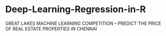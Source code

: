 # Deep-Learning-Regression-in-R
GREAT LAKES MACHINE LEARNING COMPETITION – PREDICT THE PRICE OF REAL ESTATE PROPERTIES IN CHENNAI
